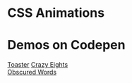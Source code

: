 # CSS Animations

# Demos on Codepen #
[Toaster](https://codepen.io/TWAIN/full/rjQNpJ/)
[Crazy Eights](https://codepen.io/TWAIN/full/oZJBZK/)<br>
[Obscured Words](https://codepen.io/TWAIN/full/yMwdEX/)<br>


